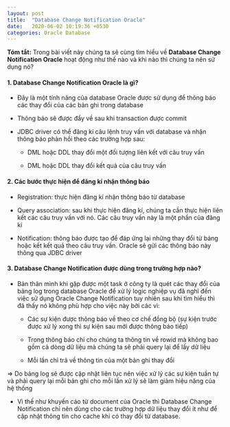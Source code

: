 ```yaml
---
layout: post
title:  "Database Change Notification Oracle"
date:   2020-06-02 10:19:36 +0530
categories: Oracle Database
---
```


**Tóm tắt:** Trong bài viết này chúng ta sẽ cùng tìm hiểu về **Database Change Notification Oracle** hoạt động như thế nào và khi nào thì chúng ta nên sử dụng nó?

#### 1. Database Change Notification Oracle là gì?

- Đây là một tính năng của database Oracle được sử dụng để thông báo các thay đổi của các bản ghi trong database

- Thông báo sẽ được đẩy về sau khi transaction được commit

- JDBC driver có thể đăng kí câu lệnh truy vấn với database và nhận thông báo phản hồi theo các trường hợp sau:

    + DML hoặc DDL thay đổi một đối tượng liên kết với câu truy vấn 
    
    + DML hoặc DDL thay đổi kết quả của câu truy vấn

#### 2. Các bước thực hiện để đăng kí nhận thông báo

- Registration: thực hiện đăng kí nhận thông báo từ database

- Query association: sau khi thực hiện đăng kí, chúng ta cần thực hiện liên kết các câu truy vấn với nó. Các câu truy vấn này là một phần của đăng kí

- Notification: thông báo được tạo để đáp ứng lại những thay đổi từ bảng hoặc kết kết quả theo câu truy vấn. Oracle sẽ gửi các thông báo này thông qua JDBC driver

#### 3. Database Change Notification được dùng trong trường hợp nào?

- Bản thân mình khi gặp được một task ở công ty là quét các thay đổi của bảng log trong database Oracle để xử lý logic nghiệp vụ đã nghĩ đến việc sử dụng Oracle Change Notification tuy nhiên sau khi tìm hiểu thì đã thấy nó không phù hợp cho việc này bởi các vì:

    + Các sự kiện được thông báo về theo cơ chế đồng bộ (sự kiện trước được xử lý xong thì sự kiện sau mới được thông báo tiếp)

    + Trong thông báo chỉ cho chúng ta thông tin về rowid mà không bao gồm cả dòng dữ liệu mà chúng ta sẽ phải query lại để lấy dữ liệu

    + Mỗi lần chỉ trả về thông tin của một bản ghi thay đổi

=> Do bảng log sẽ được cập nhật liên tục nên việc xử lý các sự kiện tuần tự và phải query lại mỗi bản ghi cho mỗi lần xử lý sẽ làm giảm hiệu năng của hệ thống

- Vì thế như khuyến cáo từ document của Oracle thì Database Change Notification chỉ nên dùng cho các trường hợp dữ liệu thay đổi ít như để cập nhật thông tin cho cache khi có thay đổi từ database.
